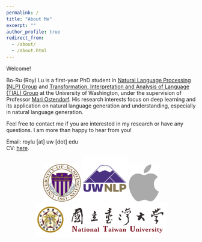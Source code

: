 ```yaml
---
permalink: /
title: "About Me"
excerpt: ""
author_profile: true
redirect_from: 
  - /about/
  - /about.html
---
```


<!-- News
========
* Apr 2018 : Our paper *Mem2Seq: Effectively Incorporating Knowledge Bases into End-to-End Task-Oriented Dialog Systems* by ACL 2018 
* Jan 2018 : Our paper *End-to-End Dynamic Query Memory Network for Entity-Value Independent Task-oriented Dialog* by ICASSP 2018 
* Nov 2017 : Our work *End-to-End Recurrent Entity Network for Entity-Value Independent Goal-Oriented Dialog Learning* got 2nd place in DSTC6  --> 

<!---
<p align="center">
  <kbd><img src="https://jasonwu0731.github.io/images/HKUST.JPEG" alt="Photo"/></kbd>
</p>
-->

Welcome!  
  
Bo-Ru (Roy) Lu is a first-year PhD student in <a href="https://nlp.washington.edu/">Natural Language Processing (NLP) Group</a> and <a href="http://tial-uw.github.io/">Transformation, Interpretation and Analysis of Language (TIAL) Group</a> at the University of Washington, under the supervision of Professor <a href="https://ssli.ee.washington.edu/people/mo/" >Mari Ostendorf</a>. His research interests focus on deep learning and its application on natural language generation and understanding, especially in natural language generation.
  
Feel free to contact me if you are interested in my research or have any questions. I am more than happy to hear from you!  

Email: roylu [at] uw [dot] edu  
CV: <a href="files/boru_roylu.pdf" target="_blank">here</a>.

<p align="center">
<img src="images/logo_uw.png" width="100px">
<img src="images/logo_uwnlp.png" width="120px">
<img src="/images/logo_apple.png" width="80px">
<img src="/images/logo_ntu.png" width="350px">
</p>

<!-- Dream Big, then try my best to Do Bigger. Please feel free to browse through my profile and contact me.  style="color: #ff0000;" -->



<!-- For more info
------
More info about configuring academicpages can be found in [the guide](https://academicpages.github.io/markdown/). The [guides for the Minimal Mistakes theme](https://mmistakes.github.io/minimal-mistakes/docs/configuration/) (which this theme was forked from) might also be helpful. -->
